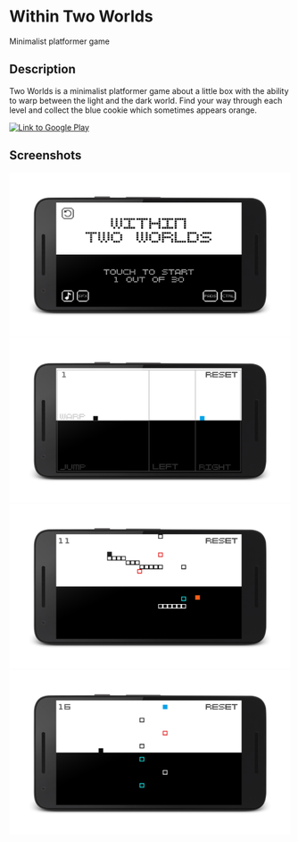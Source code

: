 # Within Two Worlds

Minimalist platformer game

Description
-------
Two Worlds is a minimalist platformer game about a little box with the ability to warp between the light and the dark world. Find your way through each level and collect the blue cookie which sometimes appears orange.

<a href="https://play.google.com/store/apps/details?id=com.development.orangemuffin.twoworlds.android&hl=en"><img alt="Link to Google Play" src="https://play.google.com/intl/en_us/badges/images/apps/en-play-badge.png" width="350"/></a>

Screenshots
-------
<img src="https://github.com/stevetcm/withintwoworlds/blob/master/screenshots/1.png" width="600">

<img src="https://github.com/stevetcm/withintwoworlds/blob/master/screenshots/2.png" width="600">

<img src="https://github.com/stevetcm/withintwoworlds/blob/master/screenshots/3.png" width="600">

<img src="https://github.com/stevetcm/withintwoworlds/blob/master/screenshots/4.png" width="600">
